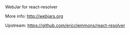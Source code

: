 WebJar for react-resolver

More info: http://webjars.org

Upstream: https://github.com/ericclemmons/react-resolver
